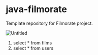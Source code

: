 # java-filmorate
Template repository for Filmorate project.

![Untitled](https://github.com/mFurtov/java-filmorate/assets/139979986/409adbab-567d-4709-b5a3-3cb26b2c7686)

1. select * from films
1. select * from users 
